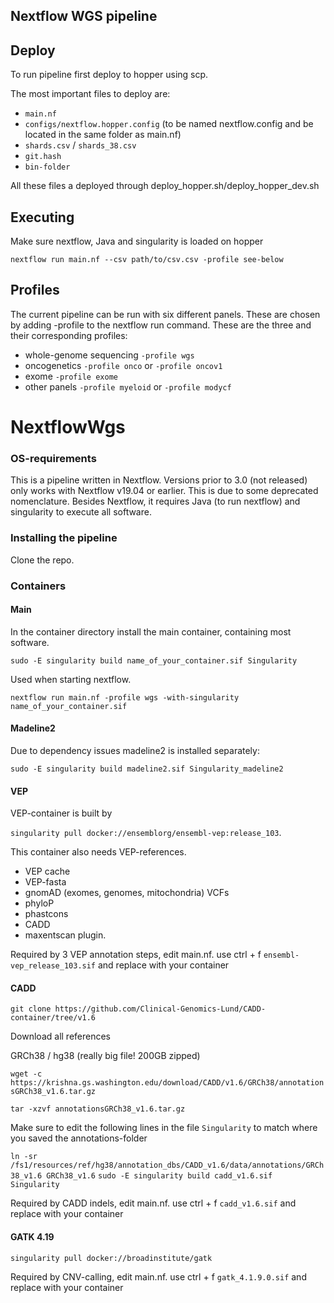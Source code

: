 ## Nextflow WGS pipeline

## Deploy
To run pipeline first deploy to hopper using scp.

The most important files to deploy are:
* `main.nf`
* `configs/nextflow.hopper.config` (to be named nextflow.config and be located in the same folder as main.nf)
* `shards.csv` / `shards_38.csv`
* `git.hash`
* `bin-folder`

All these files a deployed through deploy_hopper.sh/deploy_hopper_dev.sh


## Executing
Make sure nextflow, Java and singularity is loaded on hopper

```
nextflow run main.nf --csv path/to/csv.csv -profile see-below
```

## Profiles
The current pipeline can be run with six different panels. These are chosen by adding -profile to the nextflow run command. These are the three and their corresponding profiles:
* whole-genome sequencing `-profile wgs`
* oncogenetics `-profile onco` or `-profile oncov1`
* exome `-profile exome`
* other panels `-profile myeloid` or `-profile modycf`

# NextflowWgs

### OS-requirements

This is a pipeline written in Nextflow. Versions prior to 3.0 (not released) only works with Nextflow v19.04 or earlier. This is due to some deprecated nomenclature. Besides Nextflow, it requires Java (to run nextflow) and singularity to execute all software. 

### Installing the pipeline

Clone the repo. 

### Containers

#### Main

In the container directory install the main container, containing most software. 

`sudo -E singularity build name_of_your_container.sif Singularity`

Used when starting nextflow. 

`nextflow run main.nf -profile wgs -with-singularity name_of_your_container.sif`

#### Madeline2

Due to dependency issues madeline2 is installed separately:

`sudo -E singularity build madeline2.sif Singularity_madeline2`

#### VEP

VEP-container is built by 

`singularity pull docker://ensemblorg/ensembl-vep:release_103`. 

This container also needs VEP-references.

* VEP cache
* VEP-fasta
* gnomAD (exomes, genomes, mitochondria) VCFs
* phyloP
* phastcons
* CADD
* maxentscan plugin. 

Required by 3 VEP annotation steps, edit main.nf. use ctrl + f `ensembl-vep_release_103.sif` and replace with your container

#### CADD

`git clone https://github.com/Clinical-Genomics-Lund/CADD-container/tree/v1.6` 

Download all references

GRCh38 / hg38 (really big file! 200GB zipped)

`wget -c https://krishna.gs.washington.edu/download/CADD/v1.6/GRCh38/annotationsGRCh38_v1.6.tar.gz`

`tar -xzvf annotationsGRCh38_v1.6.tar.gz` 

Make sure to edit the following lines in the file `Singularity` to match where you saved the annotations-folder 

`ln -sr /fs1/resources/ref/hg38/annotation_dbs/CADD_v1.6/data/annotations/GRCh38_v1.6 GRCh38_v1.6` `sudo -E singularity build cadd_v1.6.sif Singularity` 

Required by CADD indels, edit main.nf. use ctrl + f `cadd_v1.6.sif` and replace with your container 

#### GATK 4.19 

`singularity pull docker://broadinstitute/gatk`

Required by CNV-calling, edit main.nf. use ctrl + f `gatk_4.1.9.0.sif` and replace with your container




